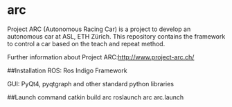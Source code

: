 # arc
Project ARC (Autonomous Racing Car) is a project to develop an autonomous car at ASL, ETH Zürich. This repository contains the framework to control a car based on the teach and repeat method.

Further information about Project ARC:http://www.project-arc.ch/

##Installation
ROS: Ros Indigo Framework

GUI: PyQt4, pyqtgraph and other standard python libraries

##Launch command
catkin build arc
roslaunch arc arc.launch